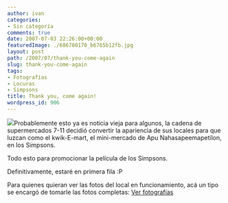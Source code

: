 ```yaml
---
author: ivan
categories:
- Sin categoría
comments: true
date: 2007-07-03 22:26:00+00:00
featuredImage: ./686780170_b6765b12fb.jpg
layout: post
path: /2007/07/thank-you-come-again
slug: thank-you-come-again
tags:
- Fotografías
- Locuras
- Simpsons
title: Thank you, come again!
wordpress_id: 906
---
```


[![](http://farm2.static.flickr.com/1006/686780170_b6765b12fb.jpg?v=0)](http://farm2.static.flickr.com/1006/686780170_b6765b12fb.jpg?v=0)Probablemente esto ya es noticia vieja para algunos, la cadena de supermercados 7-11 decidió convertir la apariencia de sus locales para que luzcan como el kwik-E-mart, el mini-mercado de Apu Nahasapeemapetilon, en los Simpsons.

Todo esto para promocionar la película de los Simpsons.

Definitivamente, estaré en primera fila :P

Para quienes quieran ver las fotos del local en funcionamiento, acá un tipo se encargó de tomarle las fotos completas:
[Ver fotografías](http://flickr.com/photos/rdr07/sets/72157600590001691/)